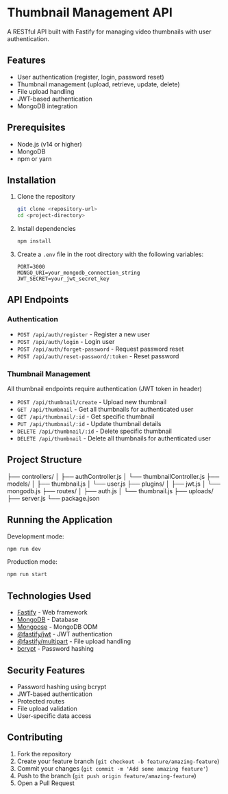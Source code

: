 # Thumbnail Management API

A RESTful API built with Fastify for managing video thumbnails with user authentication.

## Features

- User authentication (register, login, password reset)
- Thumbnail management (upload, retrieve, update, delete)
- File upload handling
- JWT-based authentication
- MongoDB integration

## Prerequisites

- Node.js (v14 or higher)
- MongoDB
- npm or yarn

## Installation

1. Clone the repository

   ```bash
   git clone <repository-url>
   cd <project-directory>
   ```

2. Install dependencies

   ```bash
   npm install
   ```

3. Create a `.env` file in the root directory with the following variables:
   ```plaintext
   PORT=3000
   MONGO_URI=your_mongodb_connection_string
   JWT_SECRET=your_jwt_secret_key
   ```

## API Endpoints

### Authentication

- `POST /api/auth/register` - Register a new user
- `POST /api/auth/login` - Login user
- `POST /api/auth/forget-password` - Request password reset
- `POST /api/auth/reset-password/:token` - Reset password

### Thumbnail Management

All thumbnail endpoints require authentication (JWT token in header)

- `POST /api/thumbnail/create` - Upload new thumbnail
- `GET /api/thumbnail` - Get all thumbnails for authenticated user
- `GET /api/thumbnail/:id` - Get specific thumbnail
- `PUT /api/thumbnail/:id` - Update thumbnail details
- `DELETE /api/thumbnail/:id` - Delete specific thumbnail
- `DELETE /api/thumbnail` - Delete all thumbnails for authenticated user

## Project Structure

├── controllers/
│ ├── authController.js
│ └── thumbnailController.js
├── models/
│ ├── thumbnail.js
│ └── user.js
├── plugins/
│ ├── jwt.js
│ └── mongodb.js
├── routes/
│ ├── auth.js
│ └── thumbnail.js
├── uploads/
├── server.js
└── package.json

## Running the Application

Development mode:

```bash
npm run dev
```

Production mode:

```bash
npm run start
```

## Technologies Used

- [Fastify](https://www.fastify.io/) - Web framework
- [MongoDB](https://www.mongodb.com/) - Database
- [Mongoose](https://mongoosejs.com/) - MongoDB ODM
- [@fastify/jwt](https://github.com/fastify/fastify-jwt) - JWT authentication
- [@fastify/multipart](https://github.com/fastify/fastify-multipart) - File upload handling
- [bcrypt](https://github.com/kelektiv/node.bcrypt.js) - Password hashing

## Security Features

- Password hashing using bcrypt
- JWT-based authentication
- Protected routes
- File upload validation
- User-specific data access

## Contributing

1. Fork the repository
2. Create your feature branch (`git checkout -b feature/amazing-feature`)
3. Commit your changes (`git commit -m 'Add some amazing feature'`)
4. Push to the branch (`git push origin feature/amazing-feature`)
5. Open a Pull Request
